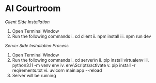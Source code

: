 # AI Courtroom

_Client Side Installation_

1. Open Terminal Window
2. Run the following commands
   i. cd client
   ii. npm install
   iii. npm run dev

_Server Side Installation Process_

1. Open Terminal Window
2. Run the following commands
   i. cd server\n
   ii. pip install virtualenv
   iii. python3.11 -m venv env
   iv. env\Scripts\activate
   v. pip install -r reqirements.txt
   vi. uvicorn main:app --reload
3. Server will be running
